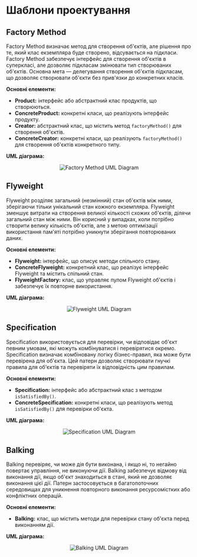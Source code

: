 # Шаблони проектування

## Factory Method

Factory Method визначає метод для створення об'єктів, але рішення про те, який клас екземпляра буде створено, відсувається на підкласи. Factory Method забезпечує інтерфейс для створення об'єктів в суперкласі, але дозволяє підкласам змінювати тип створюваних об'єктів. Основна мета — делегування створення об'єктів підкласам, що дозволяє створювати об'єкти без прив'язки до конкретних класів.

**Основні елементи:**
- **Product:** інтерфейс або абстрактний клас продуктів, що створюються.
- **ConcreteProduct:** конкретні класи, що реалізують інтерфейс продукту.
- **Creator:** абстрактний клас, що містить метод `factoryMethod()` для створення об'єктів.
- **ConcreteCreator:** конкретні класи, що реалізують `factoryMethod()` для створення об'єктів конкретного типу.

**UML діаграма:**

<div align="center">
    <img src="https://github.com/anophesper/RGR_APPZ/assets/149329092/050eda2c-fcb7-4fc8-b420-4de6c8ee567f" alt="Factory Method UML Diagram">
</div>

## Flyweight

Flyweight розділяє загальний (незмінний) стан об'єктів між ними, зберігаючи тільки унікальний стан кожного екземпляра. Flyweight зменшує витрати на створення великої кількості схожих об'єктів, ділячи загальний стан між ними. Він корисний у випадках, коли потрібно створити велику кількість об'єктів, але з метою оптимізації використання пам'яті потрібно уникнути зберігання повторюваних даних.

**Основні елементи:**
- **Flyweight:** інтерфейс, що описує методи спільного стану.
- **ConcreteFlyweight:** конкретний клас, що реалізує інтерфейс Flyweight та містить спільний стан.
- **FlyweightFactory:** клас, що управляє пулом Flyweight об'єктів і забезпечує їх повторне використання.

**UML діаграма:**

<div align="center">
    <img src="https://github.com/anophesper/RGR_APPZ/assets/149329092/071a25d4-1095-4cdd-a266-7dc1e00e0a10" alt="Flyweight UML Diagram">
</div>

## Specification

Specification використовується для перевірки, чи відповідає об'єкт певним умовам, які можуть комбінуватися і перевірятися окремо. Specification визначає комбіновану логіку бізнес-правил, яка може бути перевірена для об'єкта. Цей патерн дозволяє створювати гнучкі правила для об'єктів та перевіряти їх відповідність цим правилам.

**Основні елементи:**
- **Specification:** інтерфейс або абстрактний клас з методом `isSatisfiedBy()`.
- **ConcreteSpecification:** конкретні класи, що реалізують метод `isSatisfiedBy()` для перевірки об'єкта.

**UML діаграма:**

<div align="center">
    <img src="https://github.com/anophesper/RGR_APPZ/assets/149329092/1e45ac61-3a45-4554-8575-bc7099f9af34" alt="Specification UML Diagram">
</div>

## Balking

Balking перевіряє, чи може дія бути виконана, і якщо ні, то негайно повертає управління, не виконуючи дії. Balking забезпечує відмову від виконання дії, якщо об'єкт знаходиться в стані, який не дозволяє виконання цієї дії. Патерн застосовується в багатопоточних середовищах для уникнення повторного виконання ресурсомістких або конфліктних операцій.

**Основні елементи:**
- **Balking:** клас, що містить методи для перевірки стану об'єкта перед виконанням дії.

**UML діаграма:**

<div align="center">
    <img src="https://github.com/anophesper/RGR_APPZ/assets/149329092/6b72ddd1-7461-4c8f-b767-810d03c610f9" alt="Balking UML Diagram">
</div>
